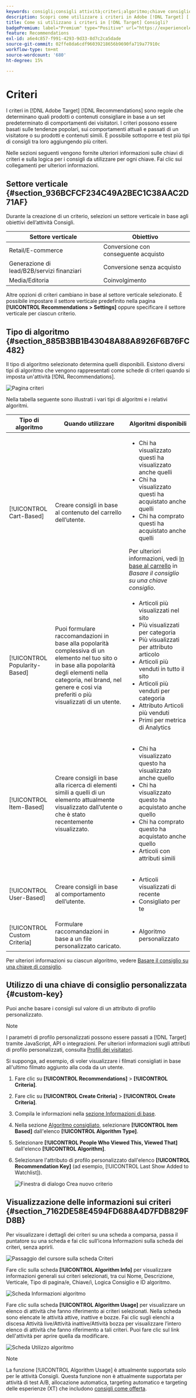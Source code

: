 ```yaml
---
keywords: consigli;consigli attività;criteri;algoritmo;chiave consiglio;chiave personalizzata;settore verticale;commercio al dettaglio;eccommerce;generazione lead;b2b;servizi finanziari;media;publishing;recommendations activity;criteria;algorithm;recommendations key;custom key;industry vertical;retail;eccommerce;lead generation;b2b;financial services;media;publishing
description: Scopri come utilizzare i criteri in Adobe [!DNL Target] [!DNL Recommendations].
title: Come si utilizzano i criteri in [!DNL Target] Consigli?
badgePremium: label="Premium" type="Positive" url="https://experienceleague.adobe.com/docs/target/using/introduction/intro.html?lang=en#premium newtab=true" tooltip="Scopri cosa è incluso in Target Premium."
feature: Recommendations
exl-id: a6e4c857-f991-4293-9d33-8d7c2ca5dade
source-git-commit: 02ffe8da6cdf96039218656b9690fa719a77910c
workflow-type: tm+mt
source-wordcount: '680'
ht-degree: 15%

---
```


# Criteri

I criteri in [!DNL Adobe Target] [!DNL Recommendations] sono regole che determinano quali prodotti o contenuti consigliare in base a un set predeterminato di comportamenti dei visitatori. I criteri possono essere basati sulle tendenze popolari, sui comportamenti attuali e passati di un visitatore o su prodotti e contenuti simili. È possibile sottoporre e test più tipi di consigli tra loro aggiungendo più criteri.

Nelle sezioni seguenti vengono fornite ulteriori informazioni sulle chiavi di criteri e sulla logica per i consigli da utilizzare per ogni chiave. Fai clic sui collegamenti per ulteriori informazioni.

## Settore verticale {#section_936BCFCF234C49A2BEC1C38AAC2D71AF}

Durante la creazione di un criterio, selezioni un settore verticale in base agli obiettivi dell’attività Consigli.

| Settore verticale | Obiettivo |
|--- |--- |
| Retail/E-commerce | Conversione con conseguente acquisto |
| Generazione di lead/B2B/servizi finanziari | Conversione senza acquisto |
| Media/Editoria | Coinvolgimento |

Altre opzioni di criteri cambiano in base al settore verticale selezionato. È possibile impostare il settore verticale predefinito nella pagina **[!UICONTROL Recommendations > Settings]** oppure specificare il settore verticale per ciascun criterio.

## Tipo di algoritmo {#section_885B3BB1B43048A88A8926F6B76FC482}

Il tipo di algoritmo selezionato determina quelli disponibili. Esistono diversi tipi di algoritmo che vengono rappresentati come schede di criteri quando si imposta un&#39;attività [!DNL Recommendations].

![Pagina criteri](assets/criteria-page.png)

Nella tabella seguente sono illustrati i vari tipi di algoritmi e i relativi algoritmi.

| Tipo di algoritmo | Quando utilizzare | Algoritmi disponibili |
| --- | --- | --- |
| [!UICONTROL Cart-Based] | Creare consigli in base al contenuto del carrello dell’utente. | <ul><li>Chi ha visualizzato questi ha visualizzato anche quelli</li><li>Chi ha visualizzato questi ha acquistato anche quelli</li><li>Chi ha comprato questi ha acquistato anche quelli</li></ul>Per ulteriori informazioni, vedi [In base al carrello](/help/main/c-recommendations/c-algorithms/base-the-recommendation-on-a-recommendation-key.md#cart-based) in *Basare il consiglio su una chiave consiglio*. |
| [!UICONTROL Popularity-Based] | Puoi formulare raccomandazioni in base alla popolarità complessiva di un elemento nel tuo sito o in base alla popolarità degli elementi nella categoria, nel brand, nel genere e così via preferiti o più visualizzati di un utente. | <ul><li>Articoli più visualizzati nel sito</li><li>Più visualizzati per categoria</li><li>Più visualizzati per attributo articolo</li><li>Articoli più venduti in tutto il sito</li><li>Articoli più venduti per categoria</li><li>Attributo Articoli più venduti</li><li>Primi per metrica di Analytics</li></ul> |
| [!UICONTROL Item-Based] | Creare consigli in base alla ricerca di elementi simili a quelli di un elemento attualmente visualizzato dall’utente o che è stato recentemente visualizzato. | <ul><li>Chi ha visualizzato questo ha visualizzato anche quello</li><li>Chi ha visualizzato questo ha acquistato anche quello</li><li>Chi ha comprato questo ha acquistato anche quello</li><li>Articoli con attributi simili</li></ul> |
| [!UICONTROL User-Based] | Creare consigli in base al comportamento dell’utente. | <ul><li>Articoli visualizzati di recente</li><li>Consigliato per te</li></ul> |
| [!UICONTROL Custom Criteria] | Formulare raccomandazioni in base a un file personalizzato caricato. | <ul><li>Algoritmo personalizzato</li></ul> |

Per ulteriori informazioni su ciascun algoritmo, vedere [Basare il consiglio su una chiave di consiglio](/help/main/c-recommendations/c-algorithms/base-the-recommendation-on-a-recommendation-key.md).

## Utilizzo di una chiave di consiglio personalizzata {#custom-key}

Puoi anche basare i consigli sul valore di un attributo di profilo personalizzato.

>[!NOTE]
>
>I parametri di profilo personalizzati possono essere passati a [!DNL Target] tramite JavaScript, API o integrazioni. Per ulteriori informazioni sugli attributi di profilo personalizzati, consulta [Profili dei visitatori](/help/main/c-target/c-visitor-profile/visitor-profile.md).

Si supponga, ad esempio, di voler visualizzare i filmati consigliati in base all&#39;ultimo filmato aggiunto alla coda da un utente.

1. Fare clic su **[!UICONTROL Recommendations]** > **[!UICONTROL Criteria]**.

1. Fare clic su **[!UICONTROL Create Criteria]** > **[!UICONTROL Create Criteria]**.

1. Compila le informazioni nella [sezione Informazioni di base](/help/main/c-recommendations/c-algorithms/create-new-algorithm.md#info).

1. Nella sezione [Algoritmo consigliato](/help/main/c-recommendations/c-algorithms/create-new-algorithm.md#rec-algo), selezionare **[!UICONTROL Item Based]** dall&#39;elenco **[!UICONTROL Algorithm Type]**.

1. Selezionare **[!UICONTROL People Who Viewed This, Viewed That]** dall&#39;elenco **[!UICONTROL Algorithm]**.

1. Selezionare l&#39;attributo di profilo personalizzato dall&#39;elenco **[!UICONTROL Recommendation Key]** (ad esempio, [!UICONTROL Last Show Added to Watchlist]).

   ![Finestra di dialogo Crea nuovo criterio](assets/custom-key1.png)

## Visualizzazione delle informazioni sui criteri {#section_7162DE58E4594FD688A4D7FDB829FD8B}

Per visualizzare i dettagli dei criteri su una scheda a comparsa, passa il puntatore su una scheda e fai clic sull’icona Informazioni sulla scheda dei criteri, senza aprirli.

![Passaggio del cursore sulla scheda Criteri](/help/main/c-recommendations/c-algorithms/assets/criteria_hover.png)

Fare clic sulla scheda **[!UICONTROL Algorithm Info]** per visualizzare informazioni generali sui criteri selezionati, tra cui Nome, Descrizione, Verticale, Tipo di pagina/e, Chiave/i, Logica Consiglio e ID algoritmo.

![Scheda Informazioni algoritmo](/help/main/c-recommendations/c-algorithms/assets/criteria_info.png)

Fare clic sulla scheda **[!UICONTROL Algorithm Usage]** per visualizzare un elenco di attività che fanno riferimento ai criteri selezionati. Nella scheda sono elencate le attività attive, inattive e bozze. Fai clic sugli elenchi a discesa Attività live/Attività inattive/Attività bozza per visualizzare l’intero elenco di attività che fanno riferimento a tali criteri. Puoi fare clic sul link dell&#39;attività per aprire quella da modificare.

![Scheda Utilizzo algoritmo](/help/main/c-recommendations/c-algorithms/assets/criteria_usage.png)

>[!NOTE]
>
>La funzione [!UICONTROL Algorithm Usage] è attualmente supportata solo per le attività Consigli. Questa funzione non è attualmente supportata per attività di test A/B, allocazione automatica, targeting automatico e targeting delle esperienze (XT) che includono [consigli come offerta](/help/main/c-recommendations/recommendations-as-an-offer.md).
